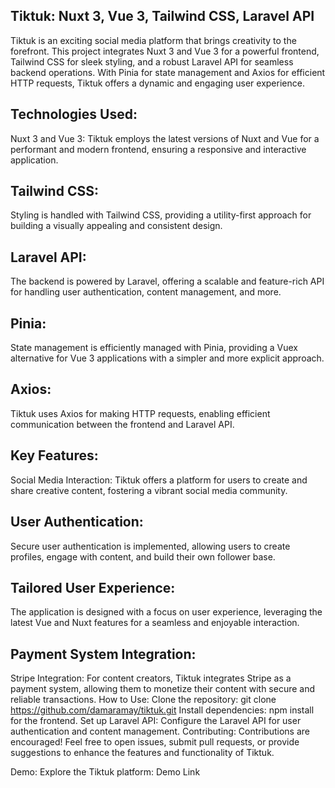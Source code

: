 ## Tiktuk: Nuxt 3, Vue 3, Tailwind CSS, Laravel API
Tiktuk is an exciting social media platform that brings creativity to the forefront. This project integrates Nuxt 3 and Vue 3 for a powerful frontend, Tailwind CSS for sleek styling, and a robust Laravel API for seamless backend operations. With Pinia for state management and Axios for efficient HTTP requests, Tiktuk offers a dynamic and engaging user experience.

## Technologies Used:
Nuxt 3 and Vue 3: Tiktuk employs the latest versions of Nuxt and Vue for a performant and modern frontend, ensuring a responsive and interactive application.

## Tailwind CSS: 
Styling is handled with Tailwind CSS, providing a utility-first approach for building a visually appealing and consistent design.

## Laravel API: 
The backend is powered by Laravel, offering a scalable and feature-rich API for handling user authentication, content management, and more.

## Pinia: 
State management is efficiently managed with Pinia, providing a Vuex alternative for Vue 3 applications with a simpler and more explicit approach.

## Axios: 
Tiktuk uses Axios for making HTTP requests, enabling efficient communication between the frontend and Laravel API.

## Key Features:
Social Media Interaction: Tiktuk offers a platform for users to create and share creative content, fostering a vibrant social media community.

## User Authentication: 
Secure user authentication is implemented, allowing users to create profiles, engage with content, and build their own follower base.

## Tailored User Experience: 
The application is designed with a focus on user experience, leveraging the latest Vue and Nuxt features for a seamless and enjoyable interaction.

## Payment System Integration:
Stripe Integration: For content creators, Tiktuk integrates Stripe as a payment system, allowing them to monetize their content with secure and reliable transactions.
How to Use:
Clone the repository: git clone https://github.com/damaramay/tiktuk.git
Install dependencies: npm install for the frontend.
Set up Laravel API: Configure the Laravel API for user authentication and content management.
Contributing:
Contributions are encouraged! Feel free to open issues, submit pull requests, or provide suggestions to enhance the features and functionality of Tiktuk.

Demo:
Explore the Tiktuk platform: Demo Link